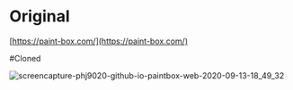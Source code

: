 # Original 

[https://paint-box.com/](https://paint-box.com/)

#Cloned

![screencapture-phj9020-github-io-paintbox-web-2020-09-13-18_49_32](https://user-images.githubusercontent.com/26403885/93015174-4d89f900-f5f2-11ea-9c34-f3b2c9e3a986.png)
